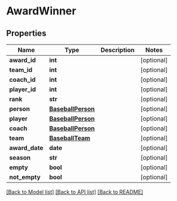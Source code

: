 # AwardWinner

## Properties
Name | Type | Description | Notes
------------ | ------------- | ------------- | -------------
**award_id** | **int** |  | [optional] 
**team_id** | **int** |  | [optional] 
**coach_id** | **int** |  | [optional] 
**player_id** | **int** |  | [optional] 
**rank** | **str** |  | [optional] 
**person** | [**BaseballPerson**](BaseballPerson.md) |  | [optional] 
**player** | [**BaseballPerson**](BaseballPerson.md) |  | [optional] 
**coach** | [**BaseballPerson**](BaseballPerson.md) |  | [optional] 
**team** | [**BaseballTeam**](BaseballTeam.md) |  | [optional] 
**award_date** | **date** |  | [optional] 
**season** | **str** |  | [optional] 
**empty** | **bool** |  | [optional] 
**not_empty** | **bool** |  | [optional] 

[[Back to Model list]](../README.md#documentation-for-models) [[Back to API list]](../README.md#documentation-for-api-endpoints) [[Back to README]](../README.md)

